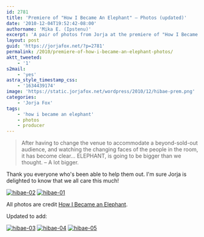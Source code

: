 ```yaml
---
id: 2781
title: 'Premiere of "How I Became An Elephant" — Photos (updated)'
date: '2010-12-04T19:52:42-08:00'
authorname: 'Mika E. (Ipstenu)'
excerpt: 'A pair of photos from Jorja at the premiere of "How I Became An Elephant".  _Updated December 5th_'
layout: post
guid: 'https://jorjafox.net/?p=2781'
permalink: /2010/premiere-of-how-i-became-an-elephant-photos/
aktt_tweeted:
    - '1'
s2mail:
    - 'yes'
astra_style_timestamp_css:
    - '1634439174'
image: 'https://static.jorjafox.net/wordpress/2010/12/hibae-prem.png'
categories:
    - 'Jorja Fox'
tags:
    - 'how i became an elephant'
    - photos
    - producer
---
```


<blockquote>After having to change the venue to accommodate a beyond-sold-out audience, and watching the changing faces of the people in the room, it has become clear… ELEPHANT, is going to be bigger than we thought. – A lot bigger.</blockquote>

Thank you everyone who's been able to help them out.  I'm sure Jorja is delighted to know that we all care this much!

<a href="https://jorjafox.net/gallery/pub/premieres/20101202-hibaelephant/hibae-02.jpg"><img class="ZenphotoPress_thumb " alt="hibae-02" title="hibae-02" src="https://jorjafox.net/gallery/cache/pub/premieres/20101202-hibaelephant/hibae-02_200_cw200_ch200_thumb.jpg"  /></a> <a href="https://jorjafox.net/gallery/pub/premieres/20101202-hibaelephant/hibae-01.jpg"><img class="ZenphotoPress_thumb " alt="hibae-01" title="hibae-01" src="https://jorjafox.net/gallery/cache/pub/premieres/20101202-hibaelephant/hibae-01_200_cw200_ch200_thumb.jpg"  /></a>

All photos are credit <a href="http://www.howibecameanelephant.com/2010/12/pics-news-from-the-premiere-of-elephant/">How I Became an Elephant</a>.

Updated to add:

<a href="https://jorjafox.net/gallery/pub/premieres/20101202-hibaelephant/hibae-03.jpg"><img class="ZenphotoPress_thumb " alt="hibae-03" title="hibae-01" src="https://jorjafox.net/gallery/cache/pub/premieres/20101202-hibaelephant/hibae-03_200_cw200_ch200_thumb.jpg"  /></a> <a href="https://jorjafox.net/gallery/pub/premieres/20101202-hibaelephant/hibae-04.jpg"><img class="ZenphotoPress_thumb " alt="hibae-04" title="hibae-01" src="https://jorjafox.net/gallery/cache/pub/premieres/20101202-hibaelephant/hibae-04_200_cw200_ch200_thumb.jpg"  /></a> <a href="https://jorjafox.net/gallery/pub/premieres/20101202-hibaelephant/hibae-05.jpg"><img class="ZenphotoPress_thumb " alt="hibae-05" title="hibae-01" src="https://jorjafox.net/gallery/cache/pub/premieres/20101202-hibaelephant/hibae-05_200_cw200_ch200_thumb.jpg"  /></a>
